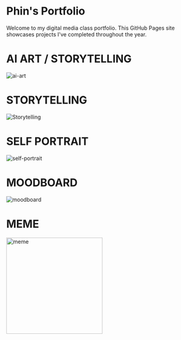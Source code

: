 # Phin's Portfolio

Welcome to my digital media class portfolio. This GitHub Pages site showcases projects I've completed throughout the year.

# AI ART / STORYTELLING
![ai-art](https://github.com/user-attachments/assets/e5a72fc2-a094-4a9e-a33c-1cb75e6a0dd3)

# STORYTELLING
![Storytelling](https://github.com/user-attachments/assets/31439132-6ee1-4ff4-9662-29aa857281ef)

# SELF PORTRAIT 
![self-portrait](https://github.com/user-attachments/assets/d4dc6bf6-4d37-4c79-a495-c0d3ac02d37f)

# MOODBOARD
![moodboard](https://github.com/user-attachments/assets/2877f9b5-bc4c-40e2-9768-7f1f7a09be42)

# MEME
<img width="254" alt="meme" src="https://github.com/user-attachments/assets/b6a09f8c-68a0-4a48-80e4-9421611a37fd" />
